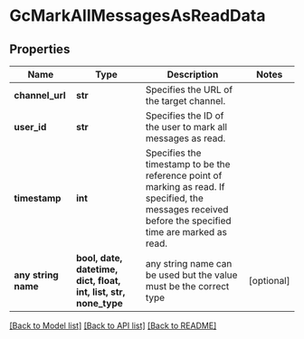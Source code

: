 # GcMarkAllMessagesAsReadData


## Properties
Name | Type | Description | Notes
------------ | ------------- | ------------- | -------------
**channel_url** | **str** | Specifies the URL of the target channel. | 
**user_id** | **str** | Specifies the ID of the user to mark all messages as read. | 
**timestamp** | **int** | Specifies the timestamp to be the reference point of marking as read. If specified, the messages received before the specified time are marked as read. | 
**any string name** | **bool, date, datetime, dict, float, int, list, str, none_type** | any string name can be used but the value must be the correct type | [optional]

[[Back to Model list]](../README.md#documentation-for-models) [[Back to API list]](../README.md#documentation-for-api-endpoints) [[Back to README]](../README.md)


